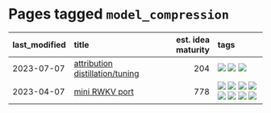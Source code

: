 # Pages tagged `model_compression`

|last_modified|title|est. idea maturity|tags
|:---|:---|---:|:---|
|2023-07-07|[attribution distillation/tuning](../attribution_tuning.md)|204|[![](https://img.shields.io/badge/tag-experimental-92ab1c)](../tags/experimental.md) [![](https://img.shields.io/badge/tag-model_compression-3f9741)](../tags/model_compression.md) [![](https://img.shields.io/badge/tag-publication-53417a)](../tags/publication.md)|
|2023-04-07|[mini RWKV port](../rust_rwkv.md)|778|[![](https://img.shields.io/badge/tag-RNN-1043a5)](../tags/RNN.md) [![](https://img.shields.io/badge/tag-completed-35b163)](../tags/completed.md) [![](https://img.shields.io/badge/tag-experimental-92ab1c)](../tags/experimental.md) [![](https://img.shields.io/badge/tag-ggml-c4fb38)](../tags/ggml.md) [![](https://img.shields.io/badge/tag-mobilenet-1eefac)](../tags/mobilenet.md) [![](https://img.shields.io/badge/tag-model_compression-3f9741)](../tags/model_compression.md) [![](https://img.shields.io/badge/tag-tooling-c4c41f)](../tags/tooling.md) [![](https://img.shields.io/badge/tag-wip-f14da)](../tags/wip.md)|